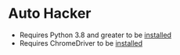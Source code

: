 # Auto Hacker
- Requires Python 3.8 and greater to be [installed](https://www.python.org/)
- Requires ChromeDriver to be [installed](https://googlechromelabs.github.io/chrome-for-testing/)
